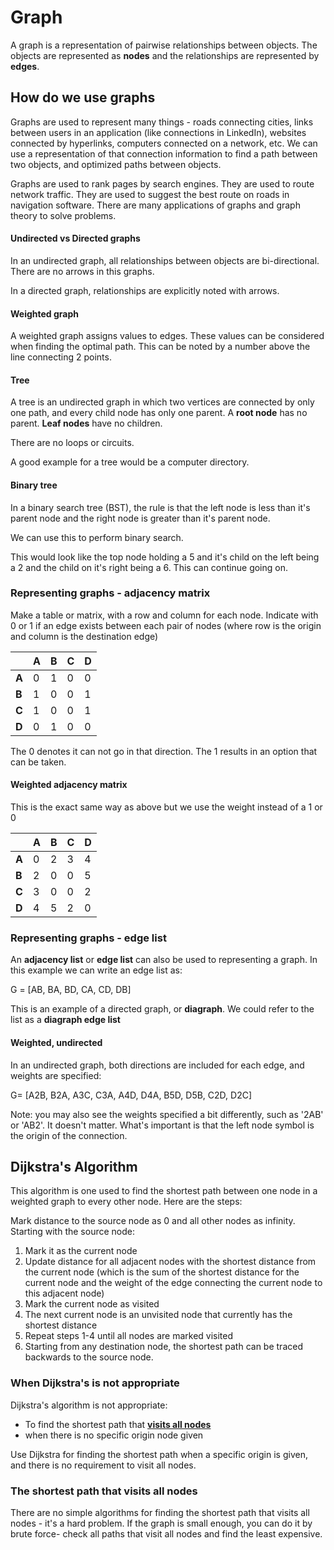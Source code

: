 # Graph

A graph is a representation of pairwise relationships between objects. The objects are represented as **nodes** and the relationships are represented by **edges**.

## How do we use graphs

Graphs are used to represent many things - roads connecting cities, links between users in an application (like connections in LinkedIn), websites connected by hyperlinks, computers connected on a network, etc. We can use a representation of that connection information to find a path between two objects, and optimized paths between objects.

Graphs are used to rank pages by search engines. They are used to route network traffic. They are used to suggest the best route on roads in navigation software. There are many applications of graphs and graph theory to solve problems.

#### Undirected vs Directed graphs

In an undirected graph, all relationships between objects are bi-directional. There are no arrows in this graphs.

In a directed graph, relationships are explicitly noted with arrows.

#### Weighted graph

A weighted graph assigns values to edges. These values can be considered when finding the optimal path. This can be noted by a number above the line connecting 2 points.

#### Tree

A tree is an undirected graph in which two vertices are connected by only one path, and every child node has only one parent. A **root node** has no parent. **Leaf nodes** have no children.

There are no loops or circuits.

A good example for a tree would be a computer directory.

#### Binary tree

In a binary search tree (BST), the rule is that the left node is less than it's parent node and the right node is greater than it's parent node.

We can use this to perform binary search.

This would look like the top node holding a 5 and it's child on the left being a 2 and the child on it's right being a 6. This can continue going on.

### Representing graphs - adjacency matrix

Make a table or matrix, with a row and column for each node. Indicate with 0 or 1 if an edge exists between each pair of nodes (where row is the origin and column is the destination edge)

|       | A    | B    | C    | D    |
| ----- | ---- | ---- | ---- | ---- |
| **A** | 0    | 1    | 0    | 0    |
| **B** | 1    | 0    | 0    | 1    |
| **C** | 1    | 0    | 0    | 1    |
| **D** | 0    | 1    | 0    | 0    |

The 0 denotes it can not go in that direction. The 1 results in an option that can be taken.

#### Weighted adjacency matrix

This is the exact same way as above but we use the weight instead of a 1 or 0



|       | A    | B    | C    | D    |
| ----- | ---- | ---- | ---- | ---- |
| **A** | 0    | 2    | 3    | 4    |
| **B** | 2    | 0    | 0    | 5    |
| **C** | 3    | 0    | 0    | 2    |
| **D** | 4    | 5    | 2    | 0    |

### Representing graphs - edge list

An **adjacency list** or **edge list**  can also be used to representing a graph. In this example we can write an edge list as:

G = [AB, BA, BD, CA, CD, DB]

This is an example of a directed graph, or **diagraph**. We could refer to the list as a **diagraph edge list**

#### Weighted, undirected

In an undirected graph, both directions are included for each edge, and weights are specified:

G= [A2B, B2A, A3C, C3A, A4D, D4A, B5D, D5B, C2D, D2C]

Note: you may also see the weights specified a bit differently, such as '2AB' or 'AB2'. It doesn't matter. What's important is that the left node symbol is the origin of the connection.



## Dijkstra's Algorithm

This algorithm is one used to find the shortest path between one node in a weighted graph to every other node. Here are the steps:

Mark distance to the source node as 0 and all other nodes as infinity. Starting with the source node:

1. Mark it as the current node
2. Update distance for all adjacent nodes with the shortest distance from the current node (which is the sum of the shortest distance for the current node and the weight of the edge connecting the current node to this adjacent node)
3. Mark the current node as visited
4. The next current node is an unvisited node that currently has the shortest distance
5. Repeat steps 1-4 until all nodes are marked visited
6. Starting from any destination node, the shortest path can be traced backwards to the source node.


### When Dijkstra's is not appropriate

Dijkstra's algorithm is not appropriate:

- To find the shortest path that **<u>visits all nodes</u>**
- when there is no specific origin node given

Use Dijkstra for finding the shortest path when a specific origin is given, and there is no requirement to visit all nodes.

### The shortest path that visits all nodes

There are no simple algorithms for finding the shortest path that visits all nodes - it's a hard problem. If the graph is small enough, you can do it by brute force- check all paths that visit all nodes and find the least expensive.